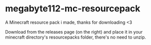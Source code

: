 # megabyte112-mc-resourcepack
A Minecraft resource pack i made, thanks for downloading <3

Download from the releases page (on the right) and place it in your minecraft directory's resourcepacks folder, there's no need to unzip.
